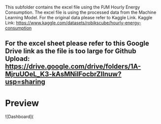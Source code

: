This subfolder contains the excel file using the PJM Hourly Energy Consumption.
The excel file is using the processed data from the Machine Learning Model. For the original data please refer to Kaggle Link.
Kaggle Link: https://www.kaggle.com/datasets/robikscube/hourly-energy-consumption

For the excel sheet please refer to this Google Drive link as the file is too large for Github Upload: https://drive.google.com/drive/folders/1A-MjruUOeL_K3-kAsMNiIFocbrZllnuw?usp=sharing
---
# Preview
![Dashboard](
